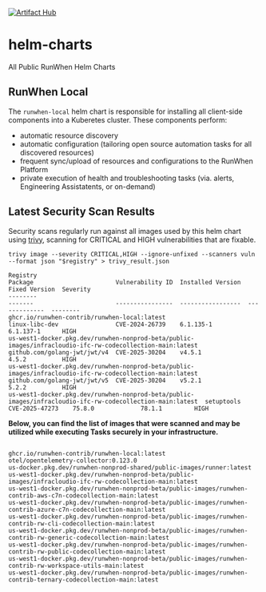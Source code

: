 [![Artifact Hub](https://img.shields.io/endpoint?url=https://artifacthub.io/badge/repository/runwhen-contrib)](https://artifacthub.io/packages/search?repo=runwhen-contrib)

# helm-charts
All Public RunWhen Helm Charts 

## RunWhen Local
The `runwhen-local` helm chart is responsible for installing all client-side components into a Kuberetes cluster. These components perform: 
- automatic resource discovery
- automatic configuration (tailoring open source automation tasks for all discovered resources)
- frequent sync/upload of resources and configurations to the RunWhen Platform
- private execution of health and troubleshooting tasks (via. alerts, Engineering Assistatents, or on-demand)

## Latest Security Scan Results
Security scans regularly run against all images used by this helm chart using [trivy](https://trivy.dev/latest/), scanning for CRITICAL and HIGH vulnerabilities that are fixable. 

```
trivy image --severity CRITICAL,HIGH --ignore-unfixed --scanners vuln --format json "$registry" > trivy_result.json
```

<!-- START_TRIVY_SUMMARY -->
```
Registry                                                                                                   Package                       Vulnerability ID  Installed Version  Fixed Version  Severity
--------                                                                                                   -------                       ----------------  -----------------  -------------  --------
ghcr.io/runwhen-contrib/runwhen-local:latest                                                               linux-libc-dev                CVE-2024-26739    6.1.135-1          6.1.137-1      HIGH
us-west1-docker.pkg.dev/runwhen-nonprod-beta/public-images/infracloudio-ifc-rw-codecollection-main:latest  github.com/golang-jwt/jwt/v4  CVE-2025-30204    v4.5.1             4.5.2          HIGH
us-west1-docker.pkg.dev/runwhen-nonprod-beta/public-images/infracloudio-ifc-rw-codecollection-main:latest  github.com/golang-jwt/jwt/v5  CVE-2025-30204    v5.2.1             5.2.2          HIGH
us-west1-docker.pkg.dev/runwhen-nonprod-beta/public-images/infracloudio-ifc-rw-codecollection-main:latest  setuptools                    CVE-2025-47273    75.8.0             78.1.1         HIGH
```
<!-- END_TRIVY_SUMMARY -->

**Below, you can find the list of images that were scanned and may be utilized while executing Tasks securely in your infrastructure.**  
<!-- START_SCANNED_IMAGES -->
```

ghcr.io/runwhen-contrib/runwhen-local:latest
otel/opentelemetry-collector:0.123.0
us-docker.pkg.dev/runwhen-nonprod-shared/public-images/runner:latest
us-west1-docker.pkg.dev/runwhen-nonprod-beta/public-images/infracloudio-ifc-rw-codecollection-main:latest
us-west1-docker.pkg.dev/runwhen-nonprod-beta/public-images/runwhen-contrib-aws-c7n-codecollection-main:latest
us-west1-docker.pkg.dev/runwhen-nonprod-beta/public-images/runwhen-contrib-azure-c7n-codecollection-main:latest
us-west1-docker.pkg.dev/runwhen-nonprod-beta/public-images/runwhen-contrib-rw-cli-codecollection-main:latest
us-west1-docker.pkg.dev/runwhen-nonprod-beta/public-images/runwhen-contrib-rw-generic-codecollection-main:latest
us-west1-docker.pkg.dev/runwhen-nonprod-beta/public-images/runwhen-contrib-rw-public-codecollection-main:latest
us-west1-docker.pkg.dev/runwhen-nonprod-beta/public-images/runwhen-contrib-rw-workspace-utils-main:latest
us-west1-docker.pkg.dev/runwhen-nonprod-beta/public-images/runwhen-contrib-ternary-codecollection-main:latest
```
<!-- END_SCANNED_IMAGES -->
